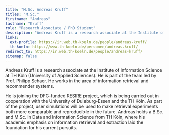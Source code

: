 ```yaml
---
title: "M.Sc. Andreas Kruff"
titles: "M.Sc."
firstname: "Andreas"
lastname: "Kruff"
role: "Research Associate / PhD Student"
description: "Andreas Kruff is a research associate at the Institute of Information Science at TH Köln (University of Applied Sciences). He is part of the team led by Prof. Philipp Schaer. He works in the area of information retrieval and recommender systems."
links:
  ext-profile: https://ir.web.th-koeln.de/people/andreas-kruff/
  th-koeln: https://www.th-koeln.de/personen/andreas.kruff/
redirect_to: https://ir.web.th-koeln.de/people/andreas-kruff/
sitemap: false
---
```

Andreas Kruff is a research associate at the Institute of Information Science at TH Köln (University of Applied Sciences). He is part of the team led by Prof. Philipp Schaer. He works in the area of information retrieval and recommender systems.

He is joining the DFG-funded RESIRE project, which is being carried out in cooperation with the University of Duisburg-Essen and the TH Köln. As part of the project, user simulations will be used to make retrieval experiments both more comparable and reproducible in the future. Andreas holds a B.Sc. and M.Sc. in Data and Information Science from TH Köln, where his academic emphasis on information retrieval and extraction laid the foundation for his current pursuits.